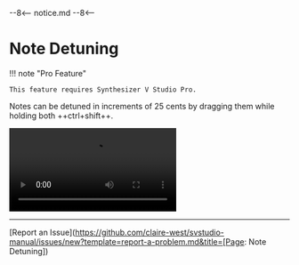 --8<--
notice.md
--8<--

# Note Detuning

!!! note "Pro Feature"

    This feature requires Synthesizer V Studio Pro.

Notes can be detuned in increments of 25 cents by dragging them while holding both ++ctrl+shift++.

![type:video](../img/advanced/note-detuning.mp4)

---

[Report an Issue](https://github.com/claire-west/svstudio-manual/issues/new?template=report-a-problem.md&title=[Page: Note Detuning])
